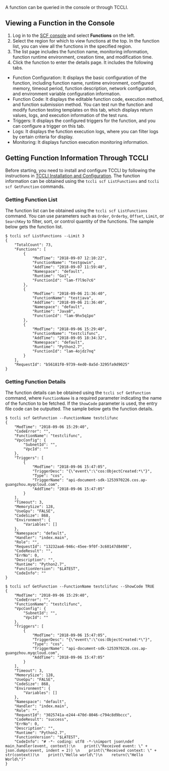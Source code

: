 A function can be queried in the console or through TCCLI.

## Viewing a Function in the Console
1. Log in to the [SCF console](https://console.cloud.tencent.com/scf) and select **Functions** on the left.
2. Select the region for which to view functions at the top. In the function list, you can view all the functions in the specified region.
4. The list page includes the function name, monitoring information, function runtime environment, creation time, and modification time.
5. Click the function to enter the details page. It includes the following tabs.
 * Function Configuration: It displays the basic configuration of the function, including function name, runtime environment, configured memory, timeout period, function description, network configuration, and environment variable configuration information.
 * Function Code: It displays the editable function code, execution method, and function submission method. You can test run the function and modify function testing templates on this tab, which displays return values, logs, and execution information of the test runs.
 * Triggers: It displays the configured triggers for the function, and you can configure a trigger on this tab.
 * Logs: It displays the function execution logs, where you can filter logs by certain criteria for display.
 * Monitoring: It displays function execution monitoring information.

## Getting Function Information Through TCCLI
Before starting, you need to install and configure TCCLI by following the instructions in [TCCLI Installation and Configuration](https://intl.cloud.tencent.com/document/product/1013/33463).
The function information can be obtained using the `tccli scf ListFunctions` and `tccli scf GetFunction` commands.

### Getting Function List
The function list can be obtained using the `tccli scf ListFunctions` command. You can use parameters such as `Order`, `Orderby`, `Offset`, `Limit`, or `SearchKey` to filter, sort, or control quantity of the functions.
The sample below gets the function list.
```
$ tccli scf ListFunctions --Limit 3
{
    "TotalCount": 73, 
    "Functions": [
        {
            "ModTime": "2018-09-07 12:10:22", 
            "FunctionName": "testgowin", 
            "AddTime": "2018-09-07 11:59:48", 
            "Namespace": "default", 
            "Runtime": "Go1", 
            "FunctionId": "lam-f7l9o7c6"
        }, 
        {
            "ModTime": "2018-09-06 21:36:40", 
            "FunctionName": "testjava", 
            "AddTime": "2018-09-06 21:36:40", 
            "Namespace": "default", 
            "Runtime": "Java8", 
            "FunctionId": "lam-9hx5q1po"
        }, 
        {
            "ModTime": "2018-09-06 15:29:40", 
            "FunctionName": "testclifunc", 
            "AddTime": "2018-09-05 18:34:32", 
            "Namespace": "default", 
            "Runtime": "Python2.7", 
            "FunctionId": "lam-4ojdz7nq"
        }
    ], 
    "RequestId": "b56181f0-9739-4ed0-8a5d-3295fa9d9025"
}

```

### Getting Function Details
The function details can be obtained using the `tccli scf GetFunction` command, where `FunctionName` is a required parameter indicating the name of the function to be fetched. If the `ShowCode` parameter is used, the entry file code can be outputted.
The sample below gets the function details.
```
$ tccli scf GetFunction --FunctionName testclifunc
{
    "ModTime": "2018-09-06 15:29:40", 
    "CodeError": "", 
    "FunctionName": "testclifunc", 
    "VpcConfig": {
        "SubnetId": "", 
        "VpcId": ""
    }, 
    "Triggers": [
        {
            "ModTime": "2018-09-06 15:47:05", 
            "TriggerDesc": "{\"event\":\"cos:ObjectCreated:*\"}", 
            "Type": "cos", 
            "TriggerName": "api-document-sdk-1253970226.cos.ap-guangzhou.myqcloud.com", 
            "AddTime": "2018-09-06 15:47:05"
        }
    ], 
    "Timeout": 3, 
    "MemorySize": 128, 
    "UseGpu": "FALSE", 
    "CodeSize": 868, 
    "Environment": {
        "Variables": []
    }, 
    "Namespace": "default", 
    "Handler": "index.main", 
    "Role": "", 
    "RequestId": "13232aa6-946c-45ee-9f0f-3c60147d8498", 
    "CodeResult": "", 
    "ErrNo": 0, 
    "Description": "", 
    "Runtime": "Python2.7", 
    "FunctionVersion": "$LATEST", 
    "CodeInfo": ""
}

$ tccli scf GetFunction --FunctionName testclifunc --ShowCode TRUE
{
    "ModTime": "2018-09-06 15:29:40", 
    "CodeError": "", 
    "FunctionName": "testclifunc", 
    "VpcConfig": {
        "SubnetId": "", 
        "VpcId": ""
    }, 
    "Triggers": [
        {
            "ModTime": "2018-09-06 15:47:05", 
            "TriggerDesc": "{\"event\":\"cos:ObjectCreated:*\"}", 
            "Type": "cos", 
            "TriggerName": "api-document-sdk-1253970226.cos.ap-guangzhou.myqcloud.com", 
            "AddTime": "2018-09-06 15:47:05"
        }
    ], 
    "Timeout": 3, 
    "MemorySize": 128, 
    "UseGpu": "FALSE", 
    "CodeSize": 868, 
    "Environment": {
        "Variables": []
    }, 
    "Namespace": "default", 
    "Handler": "index.main", 
    "Role": "", 
    "RequestId": "3025741a-e244-470d-8046-c794c8d9bccc", 
    "CodeResult": "success", 
    "ErrNo": 0, 
    "Description": "", 
    "Runtime": "Python2.7", 
    "FunctionVersion": "$LATEST", 
    "CodeInfo": "# -*- coding: utf8 -*-\nimport json\ndef main_handler(event, context):\n    print(\"Received event: \" + json.dumps(event, indent = 2)) \n    print(\"Received context: \" + str(context))\n    print(\"Hello world\")\n    return(\"Hello World\")"
}


```
